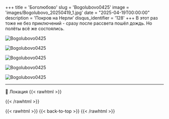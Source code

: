 +++
title = 'Боголюбово'
slug = 'Bogolubovo0425'
image = 'images/Bogolubovo_20250419_1.jpg'
date = "2025-04-19T00:00:00"
description = 'Покров на Нерли'
disqus_identifier = '128'
+++
В этот раз тоже не без приключений - сразу после рассвета пошёл дождь. 
Но полёты всё же состоялись.

![Bogolubovo0425](/images/Bogolubovo_20250419_2.jpg)

![Bogolubovo0425](/images/Bogolubovo_20250419_3.jpg)

![Bogolubovo0425](/images/Bogolubovo_20250419_4.jpg)

![Bogolubovo0425](/images/Bogolubovo_20250419_5.jpg)

![Bogolubovo0425](/images/Bogolubovo_20250419_6.jpg)

---

📍 Локация
{{< rawhtml >}}
<div class="yandex-map-container">
<script type="text/javascript" charset="utf-8" async src="https://api-maps.yandex.ru/services/constructor/1.0/js/?um=constructor%3A077367027456c82c23a26e1ea7b97af0f6394ebb07ac19ed9ac4de61eb5ecb8b&amp;width=800&amp;height=400&amp;lang=ru_RU&amp;scroll=true"></script>
</div>
{{< /rawhtml >}}

{{< rawhtml >}}
{{< back-to-top >}}
{{< /rawhtml >}}